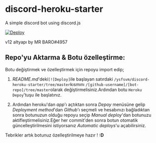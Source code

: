 # discord-heroku-starter

A simple discord bot using discord.js

[![Deploy](https://www.herokucdn.com/deploy/button.svg)](https://heroku.com/deploy?template=https://github.com/lepiax/suluk/tree/master)

v12 altyapı by MR BARO#4957

## Repo'yu Aktarma & Botu özelleştirme:

Botu değiştirmek ve özelleştirmek için repoyu import edip;

 1. *README.md*'deki`[![Deploy]`ile başlayan satırdaki `/ysfsvm/discord-heroku-starter/tree/master`kısmını `/[github-username]/[bot-repo]/tree/master`olarak değiştirmelisiniz.Ardından botu `Heroku Depoy`'tuşu ile başlatınız.

 2. Ardından heroku'dan *app*'ı açtıktan sonra *Depoy* menüsüne gelip *Deployment method*'dan *Github*'ı seçmeli ve hesabınızı bağladıktan sonra botunuzun olduğu repoyu seçip *Manual deploy*'dan botunuzu aktifleştirmelisiniz.Eğer her commit'den sonra botun otomatik güncelleştirilmesini istiyorsanız *Automatic deploys*'u açabilirsiniz.


Tebrikler artık botunuz özelleştirilmeye hazır ! **:D**
